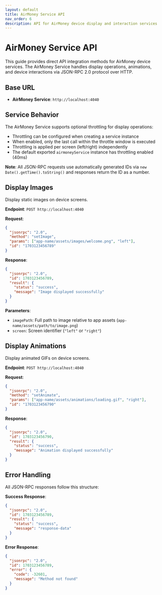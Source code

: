 ```yaml
---
layout: default
title: AirMoney Service API
nav_order: 6
description: API for AirMoney device display and interaction services
---
```


# AirMoney Service API

This guide provides direct API integration methods for AirMoney device services. The AirMoney Service handles display operations, animations, and device interactions via JSON-RPC 2.0 protocol over HTTP.

## Base URL

- **AirMoney Service**: `http://localhost:4040`

## Service Behavior

The AirMoney Service supports optional throttling for display operations:
- Throttling can be configured when creating a service instance
- When enabled, only the last call within the throttle window is executed
- Throttling is applied per screen (left/right) independently
- The default exported `airmoneyService` instance has throttling enabled (40ms)

**Note**: All JSON-RPC requests use automatically generated IDs via `new Date().getTime().toString()` and responses return the ID as a number.

## Display Images

Display static images on device screens.

**Endpoint**: `POST http://localhost:4040`

**Request**:
```json
{
  "jsonrpc": "2.0",
  "method": "setImage",
  "params": ["app-name/assets/images/welcome.png", "left"],
  "id": "1703123456789"
}
```

**Response**:
```json
{
  "jsonrpc": "2.0",
  "id": 1703123456789,
  "result": {
    "status": "success",
    "message": "Image displayed successfully"
  }
}
```

**Parameters**:
- `imagePath`: Full path to image relative to app assets (`app-name/assets/path/to/image.png`)
- `screen`: Screen identifier (`"left"` or `"right"`)

## Display Animations

Display animated GIFs on device screens.

**Endpoint**: `POST http://localhost:4040`

**Request**:
```json
{
  "jsonrpc": "2.0",
  "method": "setAnimate",
  "params": ["app-name/assets/animations/loading.gif", "right"],
  "id": "1703123456790"
}
```

**Response**:
```json
{
  "jsonrpc": "2.0",
  "id": 1703123456790,
  "result": {
    "status": "success",
    "message": "Animation displayed successfully"
  }
}
```

## Error Handling

All JSON-RPC responses follow this structure:

**Success Response**:
```json
{
  "jsonrpc": "2.0",
  "id": 1703123456789,
  "result": {
    "status": "success",
    "message": "response-data"
  }
}
```

**Error Response**:
```json
{
  "jsonrpc": "2.0",
  "id": 1703123456789,
  "error": {
    "code": -32601,
    "message": "Method not found"
  }
}
```
